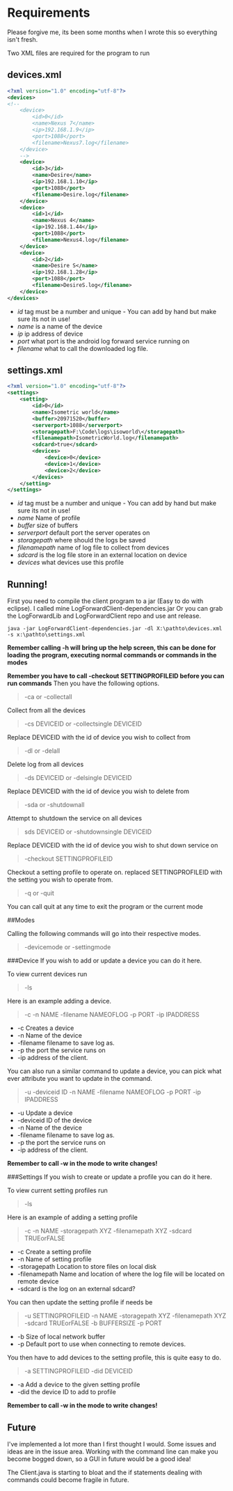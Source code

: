 # Requirements

Please forgive me, its been some months when I wrote this so everything isn't fresh.


Two XML files are required for the program to run

## devices.xml

```xml
<?xml version="1.0" encoding="utf-8"?>
<devices>
<!--
	<device>
		<id>0</id>
		<name>Nexus 7</name>
		<ip>192.168.1.9</ip>
		<port>1088</port>
		<filename>Nexus7.log</filename>
	</device>
	-->
	<device>
		<id>3</id>
		<name>Desire</name>
		<ip>192.168.1.10</ip>
		<port>1088</port>
		<filename>Desire.log</filename>
	</device>
	<device>
		<id>1</id>
		<name>Nexus 4</name>
		<ip>192.168.1.44</ip>
		<port>1088</port>
		<filename>Nexus4.log</filename>
	</device>
	<device>
		<id>2</id>
		<name>Desire S</name>
		<ip>192.168.1.28</ip>
		<port>1088</port>
		<filename>DesireS.log</filename>
	</device>
</devices>
```

* _id_ tag must be a number and unique - You can add by hand but make sure its not in use!
* _name_ is a name of the device
* _ip_ ip address of device
* _port_ what port is the android log forward service running on
* _filename_ what to call the downloaded log file.

## settings.xml

```xml
<?xml version="1.0" encoding="utf-8"?>
<settings>
	<setting>
		<id>0</id>
		<name>Isometric world</name>
		<buffer>20971520</buffer>
		<serverport>1088</serverport>
		<storagepath>F:\Code\logs\isoworld\</storagepath>
		<filenamepath>IsometricWorld.log</filenamepath>
		<sdcard>true</sdcard>
		<devices>
			<device>0</device>
			<device>1</device>
			<device>2</device>
		</devices>
	</setting>
</settings>
```

* _id_ tag must be a number and unique - You can add by hand but make sure its not in use!
* _name_ Name of profile
* _buffer_ size of buffers
* _serverport_ default port the server operates on
* _storagepath_ where should the logs be saved
* _filenamepath_ name of log file to collect from devices
* _sdcard_ is the log file store in an external location on device
* _devices_ what devices use this profile

## Running!

First you need to compile the client program to a jar (Easy to do with eclipse). I called mine LogForwardClient-dependencies.jar  Or you can grab the LogForwardLib and LogForwardClient repo and use ant release.

```
java -jar LogForwardClient-dependencies.jar -dl X:\pathto\devices.xml -s x:\pathto\settings.xml
```

**Remember calling -h will bring up the help screen, this can be done for loading the program, executing normal commands or commands in the modes**

**Remember you have to call -checkout SETTINGPROFILEID before you can run commands** 
Then you have the following options.

> -ca or -collectall

Collect from all the devices

> -cs DEVICEID or -collectsingle DEVICEID

Replace DEVICEID with the id of device you wish to collect from

> -dl or -delall

Delete log from all devices

> -ds DEVICEID or -delsingle DEVICEID

Replace DEVICEID with the id of device you wish to delete from

> -sda or -shutdownall

Attempt to shutdown the service on all devices

> sds DEVICEID or -shutdownsingle DEVICEID

Replace DEVICEID with the id of device you wish to shut down service on

> -checkout SETTINGPROFILEID

Checkout a setting profile to operate on. replaced SETTINGPROFILEID with the setting you wish to operate from.

> -q or -quit

You can call quit at any time to exit the program or the current mode

##Modes

Calling the following commands will go into their respective modes.

> -devicemode or -settingmode

###Device
If you wish to add or update a device you can do it here. 

To view current devices run
> -ls 

Here is an example adding a device.
> -c -n NAME -filename NAMEOFLOG -p PORT -ip IPADDRESS

* -c Creates a device
* -n Name of the device
* -filename filename to save log as.
* -p the port the service runs on
* -ip address of the client.

You can also run a similar command to update a device, you can pick what ever attribute you want to update in the command.
> -u -deviceid ID -n NAME -filename NAMEOFLOG -p PORT -ip IPADDRESS

* -u Update a device
* -deviceid ID of the device
* -n Name of the device
* -filename filename to save log as.
* -p the port the service runs on
* -ip address of the client.

**Remember to call -w in the mode to write changes!**

###Settings
If you wish to create or update a profile you can do it here.

To view current setting profiles run
> -ls

Here is an example of adding a setting profile
> -c -n NAME -storagepath XYZ -filenamepath XYZ -sdcard TRUEorFALSE

* -c Create a setting profile
* -n Name of setting profile
* -storagepath Location to store files on local disk
* -filenamepath Name and location of where the log file will be located on remote device
* -sdcard is the log on an external sdcard?

You can then update the setting profile if needs be
> -u SETTINGPROFILEID -n NAME -storagepath XYZ -filenamepath XYZ -sdcard TRUEorFALSE -b BUFFERSIZE -p PORT

* -b Size of local network buffer
* -p Default port to use when connecting to remote devices.

You then have to add devices to the setting profile, this is quite easy to do.
> -a SETTINGPROFILEID -did DEVICEID

* -a Add a device to the given setting profile
* -did the device ID to add to profile

**Remember to call -w in the mode to write changes!**
## Future
I've implemented a lot more than I first thought I would. Some issues and ideas are in the issue area.  Working with the command line can make you become bogged down, so a GUI in future would be a good idea!

The Client.java is starting to bloat and the if statements dealing with commands could become fragile in future.

